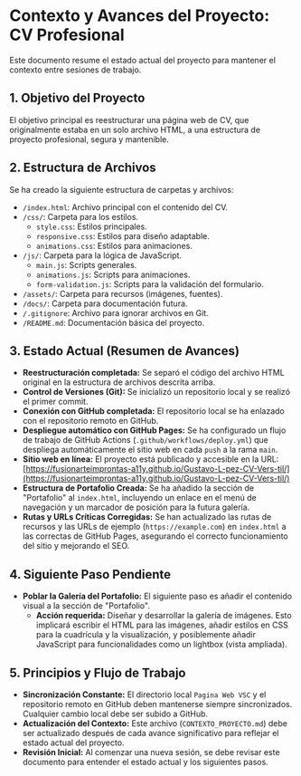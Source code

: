 # Contexto y Avances del Proyecto: CV Profesional

Este documento resume el estado actual del proyecto para mantener el contexto entre sesiones de trabajo.

## 1. Objetivo del Proyecto

El objetivo principal es reestructurar una página web de CV, que originalmente estaba en un solo archivo HTML, a una estructura de proyecto profesional, segura y mantenible.

## 2. Estructura de Archivos

Se ha creado la siguiente estructura de carpetas y archivos:

- `/index.html`: Archivo principal con el contenido del CV.
- `/css/`: Carpeta para los estilos.
  - `style.css`: Estilos principales.
  - `responsive.css`: Estilos para diseño adaptable.
  - `animations.css`: Estilos para animaciones.
- `/js/`: Carpeta para la lógica de JavaScript.
  - `main.js`: Scripts generales.
  - `animations.js`: Scripts para animaciones.
  - `form-validation.js`: Scripts para la validación del formulario.
- `/assets/`: Carpeta para recursos (imágenes, fuentes).
- `/docs/`: Carpeta para documentación futura.
- `/.gitignore`: Archivo para ignorar archivos en Git.
- `/README.md`: Documentación básica del proyecto.

## 3. Estado Actual (Resumen de Avances)

- **Reestructuración completada:** Se separó el código del archivo HTML original en la estructura de archivos descrita arriba.
- **Control de Versiones (Git):** Se inicializó un repositorio local y se realizó el primer commit.
- **Conexión con GitHub completada:** El repositorio local se ha enlazado con el repositorio remoto en GitHub.
- **Despliegue automático con GitHub Pages:** Se ha configurado un flujo de trabajo de GitHub Actions (`.github/workflows/deploy.yml`) que despliega automáticamente el sitio web en cada `push` a la rama `main`.
- **Sitio web en línea:** El proyecto está publicado y accesible en la URL: [https://fusionarteimprontas-a11y.github.io/Gustavo-L-pez-CV-Vers-til/](https://fusionarteimprontas-a11y.github.io/Gustavo-L-pez-CV-Vers-til/)
- **Estructura de Portafolio Creada:** Se ha añadido la sección de "Portafolio" al `index.html`, incluyendo un enlace en el menú de navegación y un marcador de posición para la futura galería.
- **Rutas y URLs Críticas Corregidas:** Se han actualizado las rutas de recursos y las URLs de ejemplo (`https://example.com`) en `index.html` a las correctas de GitHub Pages, asegurando el correcto funcionamiento del sitio y mejorando el SEO.

## 4. Siguiente Paso Pendiente

- **Poblar la Galería del Portafolio:** El siguiente paso es añadir el contenido visual a la sección de "Portafolio".
  - **Acción requerida:** Diseñar y desarrollar la galería de imágenes. Esto implicará escribir el HTML para las imágenes, añadir estilos en CSS para la cuadrícula y la visualización, y posiblemente añadir JavaScript para funcionalidades como un lightbox (vista ampliada).

## 5. Principios y Flujo de Trabajo
- **Sincronización Constante:** El directorio local `Pagina Web VSC` y el repositorio remoto en GitHub deben mantenerse siempre sincronizados. Cualquier cambio local debe ser subido a GitHub.
- **Actualización del Contexto:** Este archivo (`CONTEXTO_PROYECTO.md`) debe ser actualizado después de cada avance significativo para reflejar el estado actual del proyecto.
- **Revisión Inicial:** Al comenzar una nueva sesión, se debe revisar este documento para entender el estado actual y los siguientes pasos.